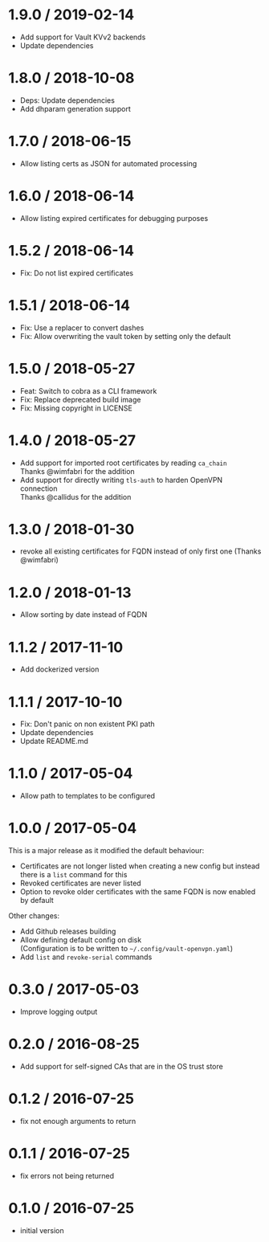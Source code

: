 # 1.9.0 / 2019-02-14

  * Add support for Vault KVv2 backends
  * Update dependencies

# 1.8.0 / 2018-10-08

  * Deps: Update dependencies
  * Add dhparam generation support

# 1.7.0 / 2018-06-15

  * Allow listing certs as JSON for automated processing

# 1.6.0 / 2018-06-14

  * Allow listing expired certificates for debugging purposes

# 1.5.2 / 2018-06-14

  * Fix: Do not list expired certificates

# 1.5.1 / 2018-06-14

  * Fix: Use a replacer to convert dashes
  * Fix: Allow overwriting the vault token by setting only the default

# 1.5.0 / 2018-05-27

  * Feat: Switch to cobra as a CLI framework
  * Fix: Replace deprecated build image
  * Fix: Missing copyright in LICENSE

# 1.4.0 / 2018-05-27

- Add support for imported root certificates by reading `ca_chain`  
  Thanks @wimfabri for the addition
- Add support for directly writing `tls-auth` to harden OpenVPN connection  
  Thanks @callidus for the addition

# 1.3.0 / 2018-01-30

  * revoke all existing certificates for FQDN instead of only first one (Thanks @wimfabri)

# 1.2.0 / 2018-01-13

  * Allow sorting by date instead of FQDN

# 1.1.2 / 2017-11-10

  * Add dockerized version

# 1.1.1 / 2017-10-10

  * Fix: Don't panic on non existent PKI path
  * Update dependencies
  * Update README.md

# 1.1.0 / 2017-05-04

  * Allow path to templates to be configured

# 1.0.0 / 2017-05-04

This is a major release as it modified the default behaviour:
- Certificates are not longer listed when creating a new config but instead there is a `list` command for this
- Revoked certificates are never listed
- Option to revoke older certificates with the same FQDN is now enabled by default

Other changes:
  * Add Github releases building
  * Allow defining default config on disk  
    (Configuration is to be written to `~/.config/vault-openvpn.yaml`)
  * Add `list` and `revoke-serial` commands

# 0.3.0 / 2017-05-03

  * Improve logging output

# 0.2.0 / 2016-08-25

  * Add support for self-signed CAs that are in the OS trust store

# 0.1.2 / 2016-07-25

  * fix not enough arguments to return

# 0.1.1 / 2016-07-25

  * fix errors not being returned

# 0.1.0 / 2016-07-25

  * initial version